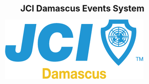 <h1 align="center"> JCI Damascus Events System </h1>

<img src='public/images/logo.png'  align="center" />
